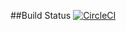 
##Build Status
[![CircleCI](https://circleci.com/gh/dexterchan/TreeQuery.svg?style=svg)](https://circleci.com/gh/dexterchan/TreeQuery)